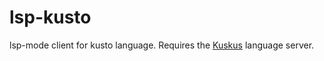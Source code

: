 # lsp-kusto

lsp-mode client for kusto language. Requires the [Kuskus](https://github.com/rosshamish/kuskus/tree/master/kusto-language-server) language server.
